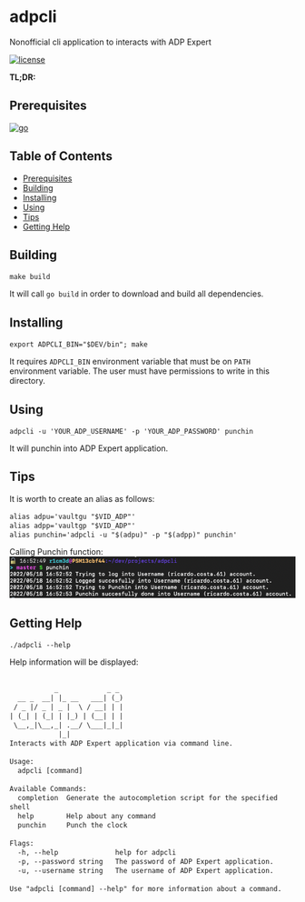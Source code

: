 # adpcli
Nonofficial cli application to interacts with ADP Expert

[![license](https://img.shields.io/badge/license-GPL--3.0%20license-brightgreen?style=flat-square)](https://github.com/r1cm3d/adpcli/blob/master/LICENSE)

**TL;DR:**

## Prerequisites
[![go](https://img.shields.io/badge/go-1.8-blue?style=flat-square)](https://github.com/golang/go)

## Table of Contents
* [Prerequisites](#prerequisites)
* [Building](#building)
* [Installing](#installing)
* [Using](#using)
* [Tips](#tips)
* [Getting Help](#getting-help)

## Building
```
make build
```
It will call `go build` in order to download and build all dependencies.

## Installing
```
export ADPCLI_BIN="$DEV/bin"; make
```
It requires `ADPCLI_BIN` environment variable that must be on `PATH` environment variable. The user must have permissions to
write in this directory.

## Using 
```
adpcli -u 'YOUR_ADP_USERNAME' -p 'YOUR_ADP_PASSWORD' punchin
```
It will punchin into ADP Expert application.

## Tips
It is worth to create an alias as follows:
```console
alias adpu='vaultgu "$VID_ADP"'
alias adpp='vaultgp "$VID_ADP"'
alias punchin='adpcli -u "$(adpu)" -p "$(adpp)" punchin'
```
Calling Punchin function:
![img.png](img.png)
## Getting Help

```console
./adpcli --help
```

Help information will be displayed:

```console

           _            _ _ 
  __ _  __| |_ __   ___| (_)
 / _ |/ _ | _ |  \ / __| | |
| (_| | (_| | |_) | (__| | |
 \__,_|\__,_| .__/ \___|_|_|
            |_|             
Interacts with ADP Expert application via command line.

Usage:
  adpcli [command]

Available Commands:
  completion  Generate the autocompletion script for the specified shell
  help        Help about any command
  punchin     Punch the clock

Flags:
  -h, --help              help for adpcli
  -p, --password string   The password of ADP Expert application.
  -u, --username string   The username of ADP Expert application.

Use "adpcli [command] --help" for more information about a command.
```
